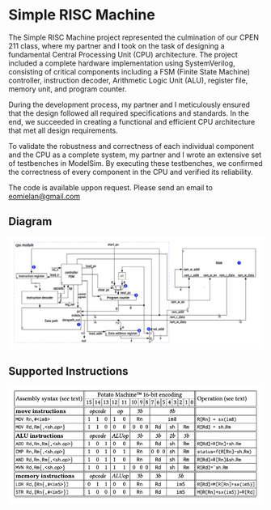 # Simple RISC Machine

The Simple RISC Machine project represented the culmination of our CPEN 211 class, where my partner and I took on the task of designing a fundamental Central Processing Unit (CPU) architecture. The project included a complete hardware implementation using SystemVerilog, consisting of critical components including a FSM (Finite State Machine) controller, instruction decoder, Arithmetic Logic Unit (ALU), register file, memory unit, and program counter.

During the development process, my partner and I meticulously ensured that the design followed all required specifications and standards. In the end, we succeeded in creating a functional and efficient CPU architecture that met all design requirements.

To validate the robustness and correctness of each individual component and the CPU as a complete system, my partner and I wrote an extensive set of testbenches in ModelSim. By executing these testbenches, we confirmed the correctness of every component in the CPU and verified its reliability.

The code is available uppon request. Please send an email to [eomielan@gmail.com](mailto:eomielan@gmail.com)

## Diagram

![CPU Diagram](./assets/cpu_diagram.png)

## Supported Instructions

![CPU ISA](./assets/cpu_isa.png)
